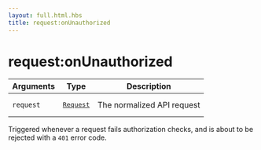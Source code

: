 ```yaml
---
layout: full.html.hbs
title: request:onUnauthorized
---
```


# request:onUnauthorized

<SinceBadge version="1.0.0" />

| Arguments | Type                                                           | Description                |
| --------- | -------------------------------------------------------------- | -------------------------- |
| `request` | <pre><a href=/plugins/1/constructors/request>Request</a></pre> | The normalized API request |

Triggered whenever a request fails authorization checks, and is about to be rejected with a `401` error code.
